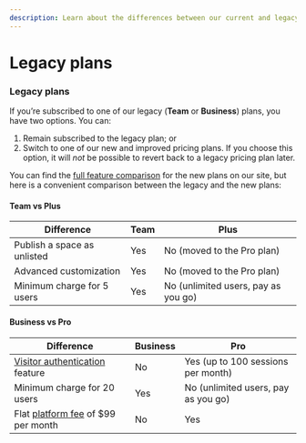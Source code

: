```yaml
---
description: Learn about the differences between our current and legacy plans.
---
```


# Legacy plans

### Legacy plans

If you’re subscribed to one of our legacy (**Team** or **Business**) plans, you have two options. You can:

1. Remain subscribed to the legacy plan; or
2. Switch to one of our new and improved pricing plans. If you choose this option, it will _not_ be possible to revert back to a legacy pricing plan later.

You can find the [full feature comparison](https://www.gitbook.com/pricing) for the new plans on our site, but here is a convenient comparison between the legacy and the new plans:

#### Team vs Plus

| Difference                  | Team | Plus                                |
| --------------------------- | ---- | ----------------------------------- |
| Publish a space as unlisted | Yes  | No (moved to the Pro plan)          |
| Advanced customization      | Yes  | No (moved to the Pro plan)          |
| Minimum charge for 5 users  | Yes  | No (unlimited users, pay as you go) |

#### Business vs Pro

| Difference                                                                                                  | Business | Pro                                 |
| ----------------------------------------------------------------------------------------------------------- | -------- | ----------------------------------- |
| [Visitor authentication](../../published-documentation/publish-a-docs-site/visitor-authentication/) feature | No       | Yes (up to 100 sessions per month)  |
| Minimum charge for 20 users                                                                                 | Yes      | No (unlimited users, pay as you go) |
| Flat [platform fee](legacy-plans.md#platform-fee) of $99 per month                                          | No       | Yes                                 |
